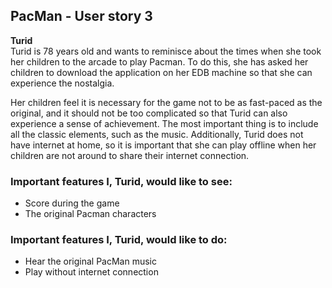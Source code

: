 ## PacMan - User story 3
**Turid**
<br>
Turid is 78 years old and wants to reminisce about the times when she took her children to the arcade to play Pacman. To do this, she has asked her children to download the application on her EDB machine so that she can experience the nostalgia.

Her children feel it is necessary for the game not to be as fast-paced as the original, and it should not be too complicated so that Turid can also experience a sense of achievement. The most important thing is to include all the classic elements, such as the music. Additionally, Turid does not have internet at home, so it is important that she can play offline when her children are not around to share their internet connection.

### Important features I, Turid, would like to see:
- Score during the game
- The original Pacman characters

### Important features I, Turid, would like to do:
- Hear the original PacMan music
- Play without internet connection